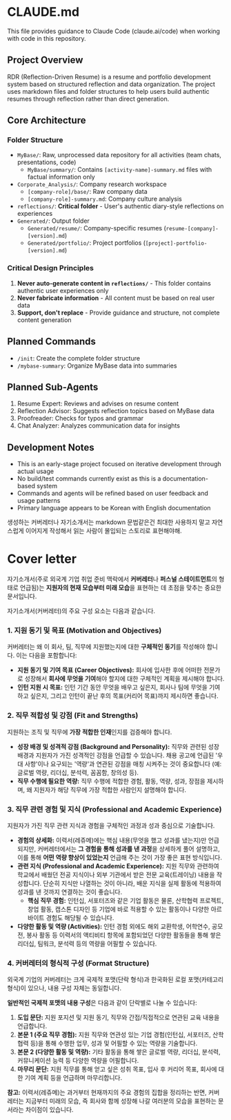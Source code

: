 # CLAUDE.md

This file provides guidance to Claude Code (claude.ai/code) when working with code in this repository.

## Project Overview

RDR (Reflection-Driven Resume) is a resume and portfolio development system based on structured reflection and data organization. The project uses markdown files and folder structures to help users build authentic resumes through reflection rather than direct generation.

## Core Architecture

### Folder Structure
- `MyBase/`: Raw, unprocessed data repository for all activities (team chats, presentations, code)
  - `MyBase/summary/`: Contains `[activity-name]-summary.md` files with factual information only
- `Corporate_Analysis/`: Company research workspace
  - `[company-role]/base/`: Raw company data
  - `[company-role]-summary.md`: Company culture analysis
- `reflections/`: **Critical folder** - User's authentic diary-style reflections on experiences
- `Generated/`: Output folder
  - `Generated/resume/`: Company-specific resumes (`resume-[company]-[version].md`)
  - `Generated/portfolio/`: Project portfolios (`[project]-portfolio-[version].md`)

### Critical Design Principles
1. **Never auto-generate content in `reflections/`** - This folder contains authentic user experiences only
2. **Never fabricate information** - All content must be based on real user data
3. **Support, don't replace** - Provide guidance and structure, not complete content generation

## Planned Commands
- `/init`: Create the complete folder structure
- `/mybase-summary`: Organize MyBase data into summaries

## Planned Sub-Agents
1. Resume Expert: Reviews and advises on resume content
2. Reflection Advisor: Suggests reflection topics based on MyBase data
3. Proofreader: Checks for typos and grammar
4. Chat Analyzer: Analyzes communication data for insights

## Development Notes
- This is an early-stage project focused on iterative development through actual usage
- No build/test commands currently exist as this is a documentation-based system
- Commands and agents will be refined based on user feedback and usage patterns
- Primary language appears to be Korean with English documentation

생성하는 커버레터나 자기소개서는 markdown 문법같은건 최대한 사용하지 말고 자연스럽게 이어지게 작성해서 읽는 사람이 몰입되는 스토리로 표현해야해.

# Cover letter
자기소개서(주로 외국계 기업 취업 준비 맥락에서 **커버레터**나 **퍼스널 스테이트먼트**의 형태로 언급됨)는 **지원자의 현재 모습부터 미래 모습**을 표현하는 데 초점을 맞추는 중요한 문서입니다.

자기소개서(커버레터)의 주요 구성 요소는 다음과 같습니다.

### 1. 지원 동기 및 목표 (Motivation and Objectives)

커버레터는 왜 이 회사, 팀, 직무에 지원했는지에 대한 **구체적인 동기**를 작성해야 합니다. 이는 다음을 포함합니다:

*   **지원 동기 및 기여 목표 (Career Objectives):** 회사에 입사한 후에 어떠한 전문가로 성장해서 **회사에 무엇을 기여**해야 할지에 대한 구체적인 계획을 제시해야 합니다.
*   **인턴 지원 시 목표:** 인턴 기간 동안 무엇을 배우고 싶은지, 회사나 팀에 무엇을 기여하고 싶은지, 그리고 인턴이 끝난 후의 목표(커리어 목표)까지 제시하면 좋습니다.

### 2. 직무 적합성 및 강점 (Fit and Strengths)

지원하는 조직 및 직무에 **가장 적합한 인재**인지를 검증해야 합니다.

*   **성장 배경 및 성격적 강점 (Background and Personality):** 직무와 관련된 성장 배경과 지원자가 가진 성격적인 강점을 언급할 수 있습니다. 채용 공고에 언급된 '우대 사항'이나 요구되는 '역량'과 연관된 강점을 매칭 시켜주는 것이 중요합니다 (예: 글로벌 역량, 리더십, 분석력, 꼼꼼함, 창의성 등).
*   **직무 수행에 필요한 역량:** 직무 수행에 적합한 경험, 활동, 역량, 성과, 장점을 제시하며, 왜 지원자가 해당 직무에 가장 적합한 사람인지 설명해야 합니다.

### 3. 직무 관련 경험 및 지식 (Professional and Academic Experience)

지원자가 가진 직무 관련 지식과 경험을 구체적인 과정과 성과 중심으로 기술합니다.

*   **경험의 상세화:** 이력서(레쥬메)에는 핵심 내용(무엇을 했고 성과를 냈는지)만 언급되지만, 커버레터에서는 **그 경험을 통해 성과를 낸 과정**을 상세하게 풀어 설명하고, 이를 통해 **어떤 역량 향상이 있었는지** 언급해 주는 것이 가장 좋은 표현 방식입니다.
*   **관련 지식 (Professional and Academic Experience):** 지원 직무와 관련하여 학교에서 배웠던 전공 지식이나 외부 기관에서 받은 전문 교육(트레이닝) 내용을 작성합니다. 단순히 지식만 나열하는 것이 아니라, 배운 지식을 실제 활동에 적용하여 성과를 낸 것까지 연결하는 것이 좋습니다.
    *   **핵심 직무 경험:** 인턴십, 서포터즈와 같은 기업 활동은 물론, 산학협력 프로젝트, 창업 활동, 캡스톤 디자인 등 기업에 바로 적용할 수 있는 활동이나 다양한 아르바이트 경험도 해당될 수 있습니다.
*   **다양한 활동 및 역량 (Activities):** 인턴 경험 외에도 해외 교환학생, 어학연수, 공모전, 봉사 활동 등 이력서의 액티비티 항목에 포함되었던 다양한 활동들을 통해 쌓은 리더십, 팀워크, 분석력 등의 역량을 어필할 수 있습니다.

### 4. 커버레터의 형식적 구성 (Format Structure)

외국계 기업의 커버레터는 크게 국제적 포맷(단락 형식)과 한국화된 로컬 포맷(카테고리 형식)이 있으나, 내용 구성 자체는 동일합니다.

**일반적인 국제적 포맷의 내용 구성**은 다음과 같이 단락별로 나눌 수 있습니다:

1.  **도입 문단:** 지원 포지션 및 지원 동기, 직무와 간접/직접적으로 연관된 교육 내용을 언급합니다.
2.  **본문 1 (주요 직무 경험):** 지원 직무와 연관성 있는 기업 경험(인턴십, 서포터즈, 산학협력 등)을 통해 수행한 업무, 성과 및 어필할 수 있는 역량을 기술합니다.
3.  **본문 2 (다양한 활동 및 역량):** 기타 활동을 통해 쌓은 글로벌 역량, 리더십, 분석력, 커뮤니케이션 능력 등 다양한 역량을 어필합니다.
4.  **마무리 문단:** 지원 직무를 통해 얻고 싶은 성취 목표, 입사 후 커리어 목표, 회사에 대한 기여 계획 등을 언급하며 마무리합니다.

**참고:** 이력서(레쥬메)는 과거부터 현재까지의 주요 경험의 집합을 정리하는 반면, 커버레터는 지금부터 미래의 모습, 즉 회사와 함께 성장해 나갈 여러분의 모습을 표현하는 문서라는 차이점이 있습니다.
